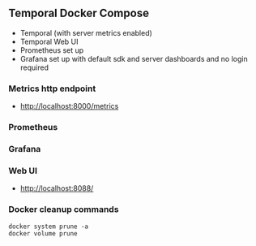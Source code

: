 ## Temporal Docker Compose

* Temporal (with server metrics enabled)
* Temporal Web UI
* Prometheus set up
* Grafana set up with default sdk and server dashboards and no login required

### Metrics http endpoint

* [http://localhost:8000/metrics](http://localhost:8000/metrics)

### Prometheus

### Grafana

### Web UI

* [http://localhost:8088/](http://localhost:8088/)

### Docker cleanup commands
    docker system prune -a
    docker volume prune